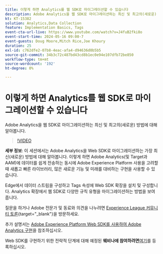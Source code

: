 ```yaml
---
title: 이렇게 하면 Analytics를 웹 SDK로 마이그레이션할 수 있습니다
description: Adobe Analytics을 웹 SDK로 마이그레이션하는 최신 및 최고의(새로운) 방법에 대해 알아봅니다
kt: KT-15382
solution: Analytics,Data Collection
feature: Implementation Basics, Tags
event-cta-url-live: https://www.youtube.com/watch?v=J4fuB2fki8o
event-start-time: 2024-05-16 09:00-7
event-guests: Doug Moore,Mitch Rice,Joe Khoury
duration: 25
exl-id: c762dfe2-07b8-4eac-afa4-d94636d0b5b5
source-git-commit: 34b3c72c487bd43cd8b1ec0e94e107dfb72be850
workflow-type: tm+mt
source-wordcount: '192'
ht-degree: 0%

---
```


# 이렇게 하면 Analytics를 웹 SDK로 마이그레이션할 수 있습니다

Adobe Analytics을 웹 SDK로 마이그레이션하는 최신 및 최고의(새로운) 방법에 대해 알아봅니다.

>[!VIDEO](https://video.tv.adobe.com/v/3428791/?quality=12&learn=on)

**세부 정보**: 이 세션에서는 Adobe Analytics을 Web SDK로 마이그레이션하는 가장 최신(새로운) 방법에 대해 알아봅니다. 이렇게 하면 Adobe Analytics(및 Target과 AAM)에 데이터를 쉽게 전송하는 동시에 Adobe Experience Platform 사용을 고려할 때 새롭고 빠른 라이브러리, 많은 새로운 기능 및 미래를 대비하는 구현을 사용할 수 있습니다.

Edge에서 데이터 스트림을 구성하고 Tags 속성에 Web SDK 확장을 설치 및 구성합니다. Analytics 확장에서 웹 SDK로 다양한 규칙 유형을 마이그레이션하는 방법을 보여 줍니다.

질문을 하거나 Adobe 전문가 및 동료와 의견을 나누려면 [Experience League 커뮤니티 토론](https://experienceleaguecommunities.adobe.com/t5/adobe-experience-platform-data/experience-league-live-post-session-discussion-this-is-the-way/m-p/673538?profile.language=ko){target="_blank"}을 방문하세요.

추가 설명서는 [Adobe Experience Platform Web SDK를 사용하여 Adobe Analytics 구현](https://experienceleague.adobe.com/ko/docs/analytics/implementation/aep-edge/web-sdk/overview)을 참조하십시오.

Web SDK를 구현하기 위한 전략적 단계에 대해 예정된 **웨비나에 참여하려면**&#x200B;[여기](https://engage.adobe.com/step_by_step_guide_implement.html)를 등록하십시오.
